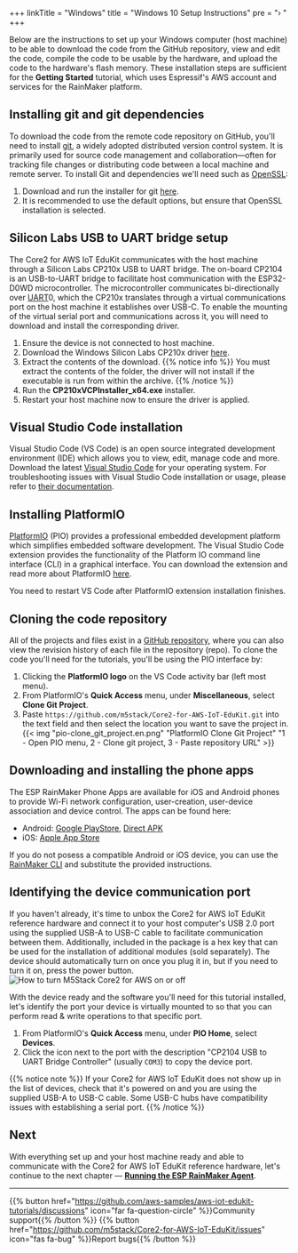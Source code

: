 +++
linkTitle = "Windows"
title = "Windows 10 Setup Instructions"
pre = "› "
+++

Below are the instructions to set up your Windows computer (host machine) to be able to download the code from the GitHub repository, view and edit the code, compile the code to be usable by the hardware, and upload the code to the hardware's flash memory. These installation steps are sufficient for the **Getting Started** tutorial, which uses Espressif's AWS account and services for the RainMaker platform.

## Installing git and git dependencies
To download the code from the remote code repository on GitHub, you'll need to install [git](https://git-scm.com/book/en/v2/Getting-Started-What-is-Git%3F), a widely adopted distributed version control system. It is primarily used for source code management and collaboration—often for tracking file changes or distributing code between a local machine and remote server. To install Git and dependencies we'll need such as [OpenSSL](https://www.openssl.org/):
1) Download and run the installer for git [here](https://git-scm.com/download/win).
2) It is recommended to use the default options, but ensure that OpenSSL installation is selected.

## Silicon Labs USB to UART bridge setup
The Core2 for AWS IoT EduKit communicates with the host machine through a Silicon Labs CP210x USB to UART bridge. The on-board CP2104 is an USB-to-UART bridge to facilitate host communication with the ESP32-D0WD microcontroller. The microcontroller communicates bi-directionally over [UART](https://docs.espressif.com/projects/esp-idf/en/latest/esp32/api-reference/peripherals/uart.html)0, which the CP210x translates through a virtual communications port on the host machine it establishes over USB-C. To enable the mounting of the virtual serial port and communications across it, you will need to download and install the corresponding driver.
1) Ensure the device is not connected to host machine.
2) Download the Windows Silicon Labs CP210x driver [here](https://www.silabs.com/documents/public/software/CP210x_Universal_Windows_Driver.zip).
3) Extract the contents of the download.
   {{% notice info %}}
   You must extract the contents of the folder, the driver will not install if the executable is run from within the archive.
   {{% /notice %}} 
4) Run the **CP210xVCPInstaller_x64.exe** installer.
5) Restart your host machine now to ensure the driver is applied.

## Visual Studio Code installation
Visual Studio Code (VS Code) is an open source integrated development environment (IDE) which allows you to view, edit, manage code and more. Download the latest [Visual Studio Code](https://code.visualstudio.com/) for your operating system. For troubleshooting issues with Visual Studio Code installation or usage, please refer to [their documentation](https://code.visualstudio.com/docs/setup/setup-overview).

## Installing PlatformIO
[PlatformIO](https://marketplace.visualstudio.com/items?itemName=platformio.platformio-ide) (PIO) provides a professional embedded development platform which simplifies embedded software development. The Visual Studio Code extension provides the functionality of the Platform IO command line interface (CLI) in a graphical interface. You can download the extension and read more about PlatformIO [here](https://platformio.org/install/ide?install=vscode).

You need to restart VS Code after PlatformIO extension installation finishes.

## Cloning the code repository
All of the projects and files exist in a [GitHub repository](https://docs.github.com/en/github/creating-cloning-and-archiving-repositories/about-repositories), where you can also view the revision history of each file in the repository (repo). To clone the code you'll need for the tutorials, you'll be using the PIO interface by:
1) Clicking the **PlatformIO logo** on the VS Code activity bar (left most menu).
2) From PlatformIO's **Quick Access** menu, under **Miscellaneous**, select **Clone Git Project**.
3) Paste `https://github.com/m5stack/Core2-for-AWS-IoT-EduKit.git` into the text field and then select the location you want to save the project in.
{{< img "pio-clone_git_project.en.png" "PlatformIO Clone Git Project" "1 - Open PIO menu, 2 - Clone git project, 3 - Paste repository URL" >}}

## Downloading and installing the phone apps
The ESP RainMaker Phone Apps are available for iOS and Android phones to provide Wi-Fi network configuration, user-creation, user-device association and device control. The apps can be found here:
* Android: [Google PlayStore](https://play.google.com/store/apps/details?id=com.espressif.rainmaker), [Direct APK](https://github.com/espressif/esp-rainmaker-android/releases)
* iOS: [Apple App Store](https://apps.apple.com/app/esp-rainmaker/id1497491540)

If you do not posess a compatible Android or iOS device, you can use the [RainMaker CLI](https://rainmaker.espressif.com/docs/cli-setup.html) and substitute the provided instructions.

## Identifying the device communication port
If you haven't already, it's time to unbox the Core2 for AWS IoT EduKit reference hardware and connect it to your host computer's USB 2.0 port using the supplied USB-A to USB-C cable to facilitate communication between them. Additionally, included in the package is a hex key that can be used for the installation of additional modules (sold separately). The device should automatically turn on once you plug it in, but if you need to turn it on, press the power button.
![How to turn M5Stack Core2 for AWS on or off](windows/core2foraws_power_on_off.jpg?width=500px&classes=shadow)

With the device ready and the software you'll need for this tutorial installed, let's identify the port your device is virtually mounted to so that you can perform read & write operations to that specific port.
1) From PlatformIO's **Quick Access** menu, under **PIO Home**, select **Devices**.
2) Click the icon next to the port with the description "CP2104 USB to UART Bridge Controller" (usually `COM3`) to copy the device port.

{{% notice note %}}
If your Core2 for AWS IoT EduKit does not show up in the list of devices, check that it's powered on and you are using the supplied USB-A to USB-C cable. Some USB-C hubs have compatibility issues with establishing a serial port.
{{% /notice %}}

## Next
With everything set up and your host machine ready and able to communicate with the Core2 for AWS IoT EduKit reference hardware, let's continue to the next chapter — [**Running the ESP RainMaker Agent**](/en/getting-started/run-rainmaker.html).

---
{{% button href="https://github.com/aws-samples/aws-iot-edukit-tutorials/discussions" icon="far fa-question-circle" %}}Community support{{% /button %}} {{% button href="https://github.com/m5stack/Core2-for-AWS-IoT-EduKit/issues" icon="fas fa-bug" %}}Report bugs{{% /button %}}
